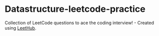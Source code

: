 # Datastructure-leetcode-practice
Collection of LeetCode questions to ace the coding interview! - Created using [LeetHub](https://github.com/QasimWani/LeetHub).
